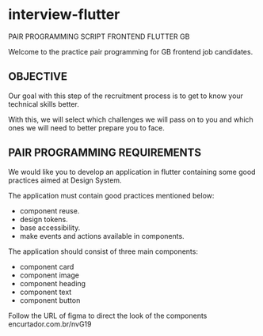 # interview-flutter

PAIR PROGRAMMING SCRIPT FRONTEND FLUTTER GB

Welcome to the practice pair programming for GB frontend job candidates.

## OBJECTIVE

Our goal with this step of the recruitment process is to get to know your technical skills better.

With this, we will select which challenges we will pass on to you and which ones we will need to better prepare you to face.

## PAIR PROGRAMMING REQUIREMENTS

We would like you to develop an application in flutter containing some good practices aimed at Design System.

The application must contain good practices mentioned below:

- component reuse.
- design tokens.
- base accessibility.
- make events and actions available in components.


The application should consist of three main components:

- component card
- component image
- component heading
- component text
- component button


Follow the URL of figma to direct the look of the components
encurtador.com.br/nvG19

